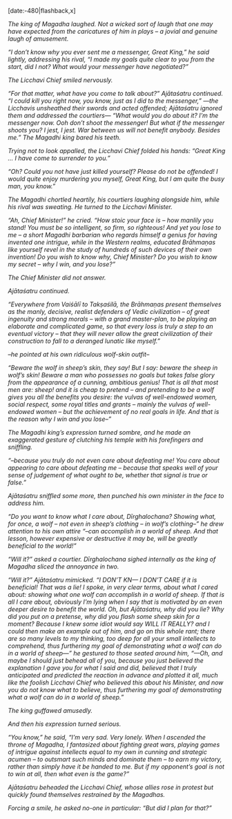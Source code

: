[date:-480|flashback,x]

_The king of Magadha laughed. Not a wicked sort of laugh that one may have expected from the caricatures of him in plays – a jovial and genuine laugh of amusement._

_“I don’t know why you ever sent me a messenger, Great King,” he said lightly, addressing his rival, “I made my goals quite clear to you from the start, did I not? What would your messenger have negotiated?”_

_The Licchavi Chief smiled nervously._

_“For that matter, what have you come to talk about?” Ajātaśatru continued. “I could kill you right now, you know, just as I did to the messenger,” —the Licchavis unsheathed their swords and acted offended; Ajātaśatru ignored them and addressed the courtiers— “What would you do about it? I’m the messenger now. Ooh don’t shoot the messenger! But what if the messenger shoots you? I jest, I jest. War between us will not benefit anybody. Besides me.” The Magadhi king bared his teeth._

_Trying not to look appalled, the Licchavi Chief folded his hands: “Great King … I have come to surrender to you.”_

_“Oh? Could you not have just killed yourself? Please do not be offended! I would quite enjoy murdering you myself, Great King, but I am quite the busy man, you know.”_

_The Magadhi chortled heartily, his courtiers laughing alongside him, while his rival was sweating. He turned to the Licchavi Minister._

_“Ah, Chief Minister!” he cried. “How stoic your face is – how manlily you stand! You must be so intelligent, so firm, so righteous! And yet you lose to me – a short Magadhi barbarian who regards himself a genius for having invented one intrigue, while in the Western realms, educated Brāhmaṇas like yourself revel in the study of hundreds of such devices of their own invention! Do you wish to know why, Chief Minister? Do you wish to know my secret – why I win, and you lose?”_

_The Chief Minister did not answer._

_Ajātaśatru continued._

_“Everywhere from Vaiśālī to Takṣaśilā, the Brāhmaṇas present themselves as the manly, decisive, realist defenders of Vedic civilization – of great ingenuity and strong morals – with a grand master-plan, to be playing an elaborate and complicated game, so that every loss is truly a step to an eventual victory – that they will never allow the great civilization of their construction to fall to a deranged lunatic like myself.”_

_–he pointed at his own ridiculous wolf-skin outfit–_

_“Beware the wolf in sheep’s skin, they say! But I say: beware the sheep in wolf’s skin! Beware a man who possesses no goals but takes false glory from the appearance of a cunning, ambitious genius! That is all that most men are: sheep! and it is cheap to pretend – and pretending to be a wolf gives you all the benefits you desire: the vulvas of well-endowed women, social respect, some royal titles and grants – mainly the vulvas of well-endowed women – but the achievement of no real goals in life. And that is the reason why I win and you lose–”_

_The Magadhi king’s expression turned sombre, and he made an exaggerated gesture of clutching his temple with his forefingers and sniffling._

_“–because you truly do not even care about defeating me! You care about appearing to care about defeating me – because that speaks well of your sense of judgement of what ought to be, whether that signal is true or false.”_

_Ajātaśatru sniffled some more, then punched his own minister in the face to address him._

_“Do you want to know what I care about, Dīrghalochana? Showing what, for once, a wolf – not even in sheep’s clothing – in wolf’s clothing–” he drew attention to his own attire “–can accomplish in a world of sheep. And that lesson, however expensive or destructive it may be, will be greatly beneficial to the world!”_

_“Will it?” asked a courtier. Dīrghalochana sighed internally as the king of Magadha sliced the annoyance in two._

_“Will it?” Ajātaśatru mimicked. “I DON’T KN— I DON’T CARE if it is beneficial! That was a lie! I spoke, in very clear terms, about what I cared about: showing what one wolf can accomplish in a world of sheep. If that is all I care about, obviously I’m lying when I say that is motivated by an even deeper desire to benefit the world. Oh, but Ajātaśatru, why did you lie? Why did you put on a pretense, why did you flash some sheep skin for a moment? Because I knew some idiot would say WILL IT REALLY? and I could then make an example out of him, and go on this whole rant; there are so many levels to my thinking, too deep for all your small intellects to comprehend, thus furthering my goal of demonstrating what a wolf can do in a world of sheep—” he gestured to those seated around him, “—Oh, and maybe I should just behead all of you, because you just believed the explanation I gave you for what I said and did, believed that I truly anticipated and predicted the reaction in advance and plotted it all, much like the foolish Licchavi Chief who believed this about his Minister, and now you do not know what to believe, thus furthering my goal of demonstrating what a wolf can do in a world of sheep.”_

_The king guffawed amusedly._

_And then his expression turned serious._

_“You know,” he said, “I’m very sad. Very lonely. When I ascended the throne of Magadha, I fantasized about fighting great wars, playing games of intrigue against intellects equal to my own in cunning and strategic acumen – to outsmart such minds and dominate them – to earn my victory, rather than simply have it be handed to me. But if my opponent’s goal is not to win at all, then what even is the game?”_

_Ajātaśatru beheaded the Licchavi Chief, whose allies rose in protest but quickly found themselves restrained by the Magadhas._

_Forcing a smile, he asked no-one in particular: “But did I plan for that?”_